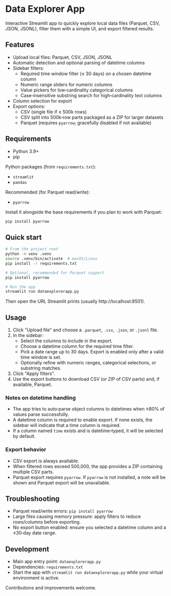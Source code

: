# Data Explorer App

Interactive Streamlit app to quickly explore local data files (Parquet, CSV, JSON, JSONL), filter them with a simple UI, and export filtered results.

## Features

- Upload local files: Parquet, CSV, JSON, JSONL
- Automatic detection and optional parsing of datetime columns
- Sidebar filters:
  - Required time window filter (≤ 30 days) on a chosen datetime column
  - Numeric range sliders for numeric columns
  - Value pickers for low‑cardinality categorical columns
  - Case‑insensitive substring search for high‑cardinality text columns
- Column selection for export
- Export options:
  - CSV (single file if ≤ 500k rows)
  - CSV split into 500k‑row parts packaged as a ZIP for larger datasets
  - Parquet (requires `pyarrow`; gracefully disabled if not available)

## Requirements

- Python 3.9+
- pip

Python packages (from `requirements.txt`):

- `streamlit`
- `pandas`

Recommended (for Parquet read/write):

- `pyarrow`

Install it alongside the base requirements if you plan to work with Parquet:

```bash
pip install pyarrow
```

## Quick start

```bash
# From the project root
python -m venv .venv
source .venv/bin/activate  # macOS/Linux
pip install -r requirements.txt

# Optional, recommended for Parquet support
pip install pyarrow

# Run the app
streamlit run dataexplorerapp.py
```

Then open the URL Streamlit prints (usually http://localhost:8501).

## Usage

1. Click "Upload file" and choose a `.parquet`, `.csv`, `.json`, or `.jsonl` file.
2. In the sidebar:
   - Select the columns to include in the export.
   - Choose a datetime column for the required time filter.
   - Pick a date range up to 30 days. Export is enabled only after a valid time window is set.
   - Optionally refine with numeric ranges, categorical selections, or substring matches.
3. Click "Apply filters".
4. Use the export buttons to download CSV (or ZIP of CSV parts) and, if available, Parquet.

### Notes on datetime handling

- The app tries to auto‑parse object columns to datetimes when ≥80% of values parse successfully.
- A datetime column is required to enable export. If none exists, the sidebar will indicate that a time column is required.
- If a column named `time` exists and is datetime‑typed, it will be selected by default.

### Export behavior

- CSV export is always available.
- When filtered rows exceed 500,000, the app provides a ZIP containing multiple CSV parts.
- Parquet export requires `pyarrow`. If `pyarrow` is not installed, a note will be shown and Parquet export will be unavailable.

## Troubleshooting

- Parquet read/write errors: `pip install pyarrow`
- Large files causing memory pressure: apply filters to reduce rows/columns before exporting.
- No export button enabled: ensure you selected a datetime column and a ≤30‑day date range.

## Development

- Main app entry point: `dataexplorerapp.py`
- Dependencies: `requirements.txt`
- Start the app with `streamlit run dataexplorerapp.py` while your virtual environment is active.

Contributions and improvements welcome.
